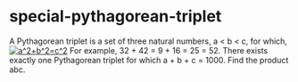 # special-pythagorean-triplet
A Pythagorean triplet is a set of three natural numbers, a < b < c, for which,
<a href="https://www.codecogs.com/eqnedit.php?latex=a^2&plus;b^2=c^2" target="_blank"><img src="https://latex.codecogs.com/gif.latex?a^2&plus;b^2=c^2" title="a^2+b^2=c^2" /></a>
For example, 32 + 42 = 9 + 16 = 25 = 52.
There exists exactly one Pythagorean triplet for which a + b + c = 1000.
Find the product abc.
